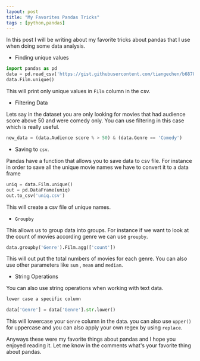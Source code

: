 ```yaml
---
layout: post
title: "My Favorites Pandas Tricks"
tags : [python,pandas]
---
```


In this post I will be writing about my favorite tricks about pandas that I use when doing some data analysis.

- Finding unique values 

```python
import pandas as pd
data = pd.read_csv('https://gist.githubusercontent.com/tiangechen/b68782efa49a16edaf07dc2cdaa855ea/raw/0c794a9717f18b094eabab2cd6a6b9a226903577/movies.csv')
data.Film.unique()
```

This will print only unique values in `Film` column in the csv.

- Filtering Data

Lets say in the dataset you are only looking for movies that had audience score above 50 and were comedy only. You can use filtering in this case which is really useful.

```python
new_data = (data.Audience score % > 50) & (data.Genre == 'Comedy')
```

- Saving to `csv`.

Pandas have a function that allows you to save data to csv file.
For instance in order to save all the unique movie names we have to convert it to a data frame

```python
uniq = data.Film.unique()
out = pd.DataFrame(uniq)
out.to_csv('uniq.csv')
```

This will create a csv file of unique names.

- `Groupby`

This allows us to group data into groups. For instance if we want to look at the count of movies according genre we can use `groupby`.

```python
data.groupby('Genre').Film.agg(['count'])
```

This will out put the total numbers of movies for each genre. You can also use other parameters like `sum` , `mean` and `median`.

- String Operations

You can also use string operations when working with text data.

```python
lower case a specific column

data['Genre'] = data['Genre'].str.lower()

```

This will lowercase your `Genre` column in the data. you can also use `upper()` for uppercase and you can also apply your own regex by using `replace`.


Anyways these were my favorite things about pandas and I hope you enjoyed reading it. Let me know in the comments what's your favorite thing about pandas.
